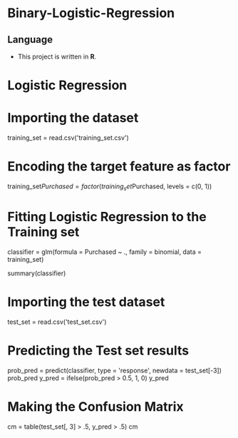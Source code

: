 # Binary-Logistic-Regression
## Language
- This project is written in **R**.

# Logistic Regression

# Importing the dataset
training_set = read.csv('training_set.csv')

# Encoding the target feature as factor
training_set$Purchased = factor(training_set$Purchased, 
                                levels = c(0, 1))


# Fitting Logistic Regression to the Training set
classifier = glm(formula = Purchased ~ .,
                 family = binomial,
                 data = training_set)

summary(classifier)

# Importing the test dataset
test_set = read.csv('test_set.csv')


# Predicting the Test set results
prob_pred = predict(classifier, type = 'response', 
                    newdata = test_set[-3])
prob_pred
y_pred = ifelse(prob_pred > 0.5, 1, 0)
y_pred


# Making the Confusion Matrix
cm = table(test_set[, 3] > .5, y_pred > .5)
cm
